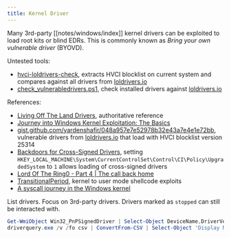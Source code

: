 ```yaml
---
title: Kernel Driver
---
```


Many 3rd-party [[notes/windows/index]] kernel drivers can be exploited to load root kits or blind EDRs.
This is commonly known as *Bring your own vulnerable driver* (BYOVD).

Untested tools:

- [hvci-loldrivers-check](https://github.com/trailofbits/HVCI-loldrivers-check), extracts HVCI blocklist on current system and compares against all drivers from [loldrivers.io](https://www.loldrivers.io/)
- [check_vulnerabledrivers.ps1](https://gist.github.com/api0cradle/d52832e36aaf86d443b3b9f58d20c01d), check installed drivers against [loldrivers.io](https://www.loldrivers.io/)

References:

- [Living Off The Land Drivers](https://www.loldrivers.io/), authoritative reference
- [Journey into Windows Kernel Exploitation: The Basics](http://web.archive.org/web/20230820105350/https://scribe.rip/@neuvik/journey-into-windows-kernel-exploitation-the-basics-fff72116ca33)
- [gist.github.com/yardenshafir/048a957e7e52978b32e43a7e4e1e72bb](https://gist.github.com/yardenshafir/048a957e7e52978b32e43a7e4e1e72bb), vulnerable drivers from [loldrivers.io](https://www.loldrivers.io/) that load with HVCI blocklist version 25314
- [Backdoors for Cross-Signed Drivers](http://web.archive.org/web/20230721015754/https://www.geoffchappell.com/notes/security/whqlsettings/index.htm), setting `HKEY_LOCAL_MACHINE\System\CurrentControlSet\Control\CI\Policy\UpgradedSystem` to `1` allows loading of cross-signed drivers
- [Lord Of The Ring0 - Part 4 | The call back home](http://web.archive.org/web/20230306201837/https://idov31.github.io/2023/02/24/lord-of-the-ring0-p4.html)
- [TransitionalPeriod](https://github.com/RobinFassinaMoschiniForks/TransitionalPeriod), kernel to user mode shellcode exploits
- [A syscall journey in the Windows kernel](http://web.archive.org/web/20221126094327/https://alice.climent-pommeret.red/posts/a-syscall-journey-in-the-windows-kernel/)

List drivers.
Focus on 3rd-party drivers.
Drivers marked as `stopped` can still be interacted with.

~~~ powershell
Get-WmiObject Win32_PnPSignedDriver | Select-Object DeviceName,DriverVersion,Manufacturer
driverquery.exe /v /fo csv | ConvertFrom-CSV | Select-Object 'Display Name','Start Mode',Path
~~~
